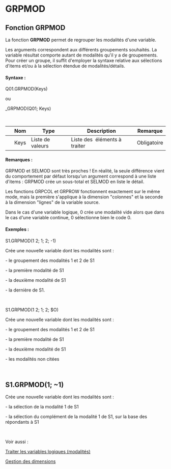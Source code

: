 # GRPMOD

## Fonction GRPMOD

La fonction **GRPMOD** permet de regrouper les modalités d'une variable.&nbsp;

Les arguments correspondent aux différents groupements souhaités. La variable résultat comporte autant de modalités qu'il y a de groupements. Pour créer un groupe, il suffit d'employer la syntaxe relative aux sélections d'items et/ou à la sélection étendue de modalités/détails.

#### Syntaxe :&nbsp;

Q01.GRPMOD(Keys)

ou

\_GRPMOD(Q01; Keys)

&nbsp;

| &nbsp; | **Nom** |**Type**|**Description**|**Remarque** |
| --- | --- | --- | --- | --- |
| &nbsp; | Keys | Liste de valeurs | Liste des&nbsp; éléments à traiter | Obligatoire |


#### Remarques :

GRPMOD et SELMOD sont très proches \! En réalité, la seule différence vient du comportement par défaut lorsqu'un argument correspond à une liste d'items : GRPMOD crée un sous-total et SELMOD en liste le détail.

Les fonctions GRPCOL et GRPROW fonctionnent exactement sur le même mode, mais la première s'applique à la dimension "colonnes" et la seconde à la dimension "lignes" de la variable source.

Dans le cas d'une variable logique, 0 crée une modalité vide alors que dans le cas d'une variable continue, 0 sélectionne bien le code 0.

#### Exemples :

S1.GRPMOD(1 2; 1; 2; -1)

Crée une nouvelle variable dont les modalités sont :

\- le groupement des modalités 1 et 2 de S1

\- la première modalité de S1

\- la deuxième modalité de S1&nbsp;

\- la dernière de S1.

&nbsp;

S1.GRPMOD(1 2; 1; 2; $O)

Crée une nouvelle variable dont les modalités sont :

\- le groupement des modalités 1 et 2 de S1

\- la première modalité de S1

\- la deuxième modalité de S1&nbsp;

\- les modalités non citées

&nbsp;

## S1.GRPMOD(1; ~1)

Crée une nouvelle variable dont les modalités sont :

\- la sélection de la modalité 1 de S1

\- la sélection du complément de la modalité 1 de S1, sur la base des répondants à S1

&nbsp;

Voir aussi :&nbsp;

[Traiter les variables logiques (modalités)](<Traiterlesvariableslogiquesmoda1.md>)

[Gestion des dimensions](<Gererlesdimensionsdesvariables1.md>)

&nbsp;
